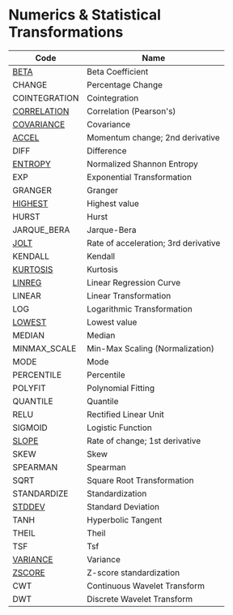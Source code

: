 # Numerics & Statistical Transformations

| Code | Name |
| --------------- | --------------------------------- |
| [BETA](/indicators/numerics/beta.md) | Beta Coefficient |
| CHANGE | Percentage Change |
| COINTEGRATION | Cointegration |
| [CORRELATION](/indicators/numerics/correlation.md) | Correlation (Pearson's) |
| [COVARIANCE](/indicators/numerics/covariance.md) | Covariance |
| [ACCEL](/indicators/numerics/accel.md) | Momentum change; 2nd derivative |
| DIFF | Difference |
| [ENTROPY](/indicators/numerics/entropy.md) | Normalized Shannon Entropy |
| EXP | Exponential Transformation |
| GRANGER | Granger |
| [HIGHEST](/indicators/numerics/highest.md) | Highest value |
| HURST | Hurst |
| JARQUE_BERA | Jarque-Bera |
| [JOLT](/indicators/numerics/jolt.md) | Rate of acceleration; 3rd derivative |
| KENDALL | Kendall |
| [KURTOSIS](/indicators/numerics/kurtosis.md) | Kurtosis |
| [LINREG](/indicators/numerics/linreg.md) | Linear Regression Curve |
| LINEAR | Linear Transformation |
| LOG | Logarithmic Transformation |
| [LOWEST](/indicators/numerics/highlowest.md) | Lowest value |
| MEDIAN | Median |
| MINMAX_SCALE | Min-Max Scaling (Normalization) |
| MODE | Mode |
| PERCENTILE | Percentile |
| POLYFIT | Polynomial Fitting |
| QUANTILE | Quantile |
| RELU | Rectified Linear Unit |
| SIGMOID | Logistic Function |
| [SLOPE](/indicators/numerics/slope.md) | Rate of change; 1st derivative |
| SKEW | Skew |
| SPEARMAN | Spearman |
| SQRT | Square Root Transformation |
| STANDARDIZE | Standardization |
| [STDDEV](/indicators/numerics/stddev.md) | Standard Deviation |
| TANH | Hyperbolic Tangent |
| THEIL | Theil |
| TSF | Tsf |
| [VARIANCE](/indicators/numerics/variance.md) | Variance |
| [ZSCORE](/indicators/numerics/zscore.md) | Z-score standardization |
| CWT | Continuous Wavelet Transform |
| DWT | Discrete Wavelet Transform |
